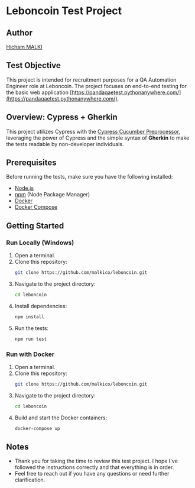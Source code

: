 # Leboncoin Test Project

## Author

[Hicham MALKI](https://www.linkedin.com/in/hicham-malki-032ba570/)

## Test Objective

This project is intended for recruitment purposes for a QA Automation Engineer role at Leboncoin. The project focuses on end-to-end testing for the basic web application [https://pandaqaetest.pythonanywhere.com/](https://pandaqaetest.pythonanywhere.com/).

## Overview: Cypress + **Gherkin**

This project utilizes Cypress with the [Cypress Cucumber Preprocessor](https://www.npmjs.com/package/cypress-cucumber-preprocessor), leveraging the power of Cypress and the simple syntax of **Gherkin** to make the tests readable by non-developer individuals.

## Prerequisites

Before running the tests, make sure you have the following installed:

- [Node.js](https://nodejs.org/)
- [npm](https://www.npmjs.com/) (Node Package Manager)
- [Docker](https://www.docker.com/)
- [Docker Compose](https://docs.docker.com/compose/)

## Getting Started

### Run Locally (Windows)

1. Open a terminal.
2. Clone this repository:
   ```bash
   git clone https://github.com/malkico/leboncoin.git
   ```
3. Navigate to the project directory:
   ```bash
   cd leboncoin
   ```
4. Install dependencies:
   ```bash
   npm install
   ```
5. Run the tests:
   ```bash
   npm run test
   ```

### Run with Docker

1. Open a terminal.
2. Clone this repository:
   ```bash
   git clone https://github.com/malkico/leboncoin.git
   ```
3. Navigate to the project directory:
   ```bash
   cd leboncoin
   ```
4. Build and start the Docker containers:
   ```bash
   docker-compose up
   ```

## Notes

- Thank you for taking the time to review this test project. I hope I've followed the instructions correctly and that everything is in order.
- Feel free to reach out if you have any questions or need further clarification.
